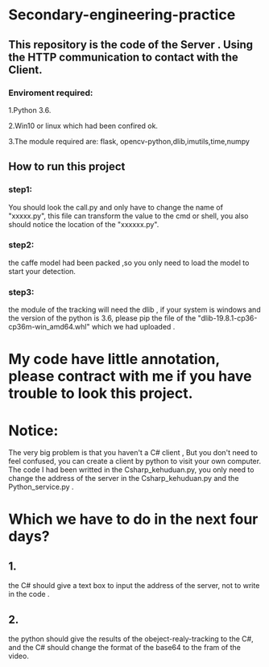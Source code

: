 # Secondary-engineering-practice
## This repository is the code of the Server . Using the HTTP communication to contact with the Client.

### Enviroment required:
1.Python 3.6.

2.Win10 or linux which had been confired ok.

3.The module required are: flask, opencv-python,dlib,imutils,time,numpy

## How to run this project
### step1:
You should look the call.py and only have to change the name of "xxxxx.py", this file can transform the value to the cmd or shell, you also should notice the location of the "xxxxxx.py".  
### step2:
the caffe model had been packed ,so you only need to load the model to start your detection.
### step3:
the  module of the tracking  will need the dlib , if your system is windows and the version of the python is 3.6, please pip the file  of the "dlib-19.8.1-cp36-cp36m-win_amd64.whl" which we had uploaded . 

# My code  have little annotation, please contract with me if you have trouble to look this project.
# Notice:
 The very big problem is that you haven't a C# client , But you don't need to feel confused, you can create a client by python to visit your own computer. The code I had been writted in the Csharp_kehuduan.py, you only need to change the address of the server in the Csharp_kehuduan.py and the Python_service.py .
# Which we have to do in the next four days?
## 1. 
the C# should give a text box to input the address of the server, not to write in the code .
## 2. 
the python should give the results of the obeject-realy-tracking to the C#, and the C# should change the format of the base64 to the fram of the video. 


